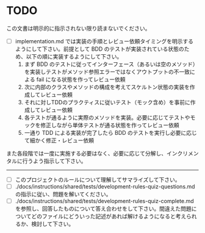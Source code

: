 # TODO

この文書は明示的に指示されない限り読まないでください。

- [ ] implementation.md では実装の手順とレビュー依頼タイミングを明示するようにして下さい。前提として BDD のテストが実装されている状態のため、以下の順に実装するようにして下さい。
  1. まず BDD のテストに従ってインターフェース（あるいは空のメソッド）を実装しテストがメソッド参照エラーではなくアウトプットの不一致による fail になる状態を作ってレビュー依頼
  2. 次に内部のクラスやメソッドの構成を考えてスケルトン状態の実装を作成してレビュー依頼
  3. それに対しTDDのプラクティスに従いテスト（モック含め）を事前に作成してレビュー依頼
  4. 各テストが通るように実際のメソッドを実装。必要に応じてテストやモックを修正しながら単体テストが通る状態を作ってレビュー依頼
  5. 一通り TDD による実装が完了したら BDD のテストを実行し必要に応じて細かく修正・レビュー依頼

また各段階では一度に実施する必要はなく、必要に応じて分解し、インクリメンタルに行うよう指示して下さい。

---

- [ ] このプロジェクトのルールについて理解してサマライズして下さい。
- [ ] ./docs/instructions/shared/tests/development-rules-quiz-questions.md の指示に従い、問題を解いてください。
- [ ] ./docs/instructions/shared/tests/development-rules-quiz-complete.md を参照し、回答したものについて答え合わせをして下さい。間違えた問題についてどのファイルにどういった記述があれば解けるようになると考えられるか、検討して下さい。
